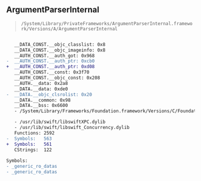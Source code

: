 ## ArgumentParserInternal

> `/System/Library/PrivateFrameworks/ArgumentParserInternal.framework/Versions/A/ArgumentParserInternal`

```diff

   __DATA_CONST.__objc_classlist: 0x8
   __DATA_CONST.__objc_imageinfo: 0x8
   __AUTH_CONST.__auth_got: 0x968
-  __AUTH_CONST.__auth_ptr: 0xcb0
+  __AUTH_CONST.__auth_ptr: 0xd08
   __AUTH_CONST.__const: 0x3f70
   __AUTH_CONST.__objc_const: 0x208
   __AUTH.__data: 0x2a8
   __DATA.__data: 0xde0
-  __DATA.__objc_clsrolist: 0x20
   __DATA.__common: 0x98
   __DATA.__bss: 0x6600
   - /System/Library/Frameworks/Foundation.framework/Versions/C/Foundation

   - /usr/lib/swift/libswiftXPC.dylib
   - /usr/lib/swift/libswift_Concurrency.dylib
   Functions: 2592
-  Symbols:   563
+  Symbols:   561
   CStrings:  122
 
Symbols:
- _generic_ro_datas
- _generic_ro_datas

```
